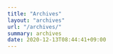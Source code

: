 ```yaml
---
title: "Archives"
layout: "archives"
url: "/archives/"
summary: archives
date: 2020-12-13T08:44:41+09:00
---
```


